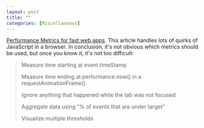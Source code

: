```yaml
---
layout: post
title: ""
categories: [Miscellaneous]
---
```

[Performance Metrics for fast web apps](https://blog.superhuman.com/performance-metrics-for-blazingly-fast-web-apps-ec12efa26bcb). This article handles lots of quirks of JavaScript in a browser. In conclusion, it's not obvious which metrics should be used, but once you know it, it's not too difficult:
>Measure time starting at event.timeStamp 
>
>Measure time ending at performance.now() in a requestAnimationFrame() 
>
>Ignore anything that happened while the tab was not focused 
>
>Aggregate data using “% of events that are under target” 
>
>Visualize multiple thresholds

